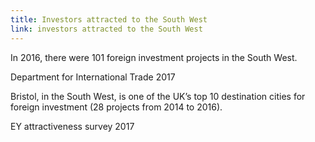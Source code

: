 ```yaml
---
title: Investors attracted to the South West
link: investors attracted to the South West
---
```

In 2016, there were 101 foreign investment projects in the South West.
<div class="region--small-text"><p>Department for International Trade 2017</p></div>


Bristol, in the South West, is one of the UK’s top 10 destination cities for foreign investment (28 projects from 2014 to 2016).
<div class="region--small-text"><p>EY attractiveness survey 2017</p></div>
